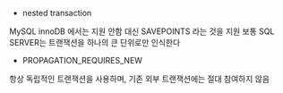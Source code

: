 * nested transaction

MySQL innoDB 에서는 지원 안함
대신 SAVEPOINTS 라는 것을 지원
보통 SQL SERVER는 트랜잭션을 하나의 큰 단위로만 인식한다

* PROPAGATION_REQUIRES_NEW

항상 독립적인 트랜잭션을 사용하며, 기존 외부 트랜잭션에는 절대 참여하지 않음